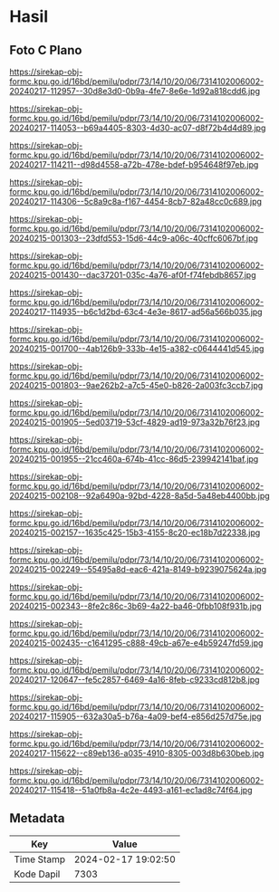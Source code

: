 # Hasil

## Foto C Plano

https://sirekap-obj-formc.kpu.go.id/16bd/pemilu/pdpr/73/14/10/20/06/7314102006002-20240217-112957--30d8e3d0-0b9a-4fe7-8e6e-1d92a818cdd6.jpg

https://sirekap-obj-formc.kpu.go.id/16bd/pemilu/pdpr/73/14/10/20/06/7314102006002-20240217-114053--b69a4405-8303-4d30-ac07-d8f72b4d4d89.jpg

https://sirekap-obj-formc.kpu.go.id/16bd/pemilu/pdpr/73/14/10/20/06/7314102006002-20240217-114211--d98d4558-a72b-478e-bdef-b954648f97eb.jpg

https://sirekap-obj-formc.kpu.go.id/16bd/pemilu/pdpr/73/14/10/20/06/7314102006002-20240217-114306--5c8a9c8a-f167-4454-8cb7-82a48cc0c689.jpg

https://sirekap-obj-formc.kpu.go.id/16bd/pemilu/pdpr/73/14/10/20/06/7314102006002-20240215-001303--23dfd553-15d6-44c9-a06c-40cffc6067bf.jpg

https://sirekap-obj-formc.kpu.go.id/16bd/pemilu/pdpr/73/14/10/20/06/7314102006002-20240215-001430--dac37201-035c-4a76-af0f-f74febdb8657.jpg

https://sirekap-obj-formc.kpu.go.id/16bd/pemilu/pdpr/73/14/10/20/06/7314102006002-20240217-114935--b6c1d2bd-63c4-4e3e-8617-ad56a566b035.jpg

https://sirekap-obj-formc.kpu.go.id/16bd/pemilu/pdpr/73/14/10/20/06/7314102006002-20240215-001700--4ab126b9-333b-4e15-a382-c0644441d545.jpg

https://sirekap-obj-formc.kpu.go.id/16bd/pemilu/pdpr/73/14/10/20/06/7314102006002-20240215-001803--9ae262b2-a7c5-45e0-b826-2a003fc3ccb7.jpg

https://sirekap-obj-formc.kpu.go.id/16bd/pemilu/pdpr/73/14/10/20/06/7314102006002-20240215-001905--5ed03719-53cf-4829-ad19-973a32b76f23.jpg

https://sirekap-obj-formc.kpu.go.id/16bd/pemilu/pdpr/73/14/10/20/06/7314102006002-20240215-001955--21cc460a-674b-41cc-86d5-239942141baf.jpg

https://sirekap-obj-formc.kpu.go.id/16bd/pemilu/pdpr/73/14/10/20/06/7314102006002-20240215-002108--92a6490a-92bd-4228-8a5d-5a48eb4400bb.jpg

https://sirekap-obj-formc.kpu.go.id/16bd/pemilu/pdpr/73/14/10/20/06/7314102006002-20240215-002157--1635c425-15b3-4155-8c20-ec18b7d22338.jpg

https://sirekap-obj-formc.kpu.go.id/16bd/pemilu/pdpr/73/14/10/20/06/7314102006002-20240215-002249--55495a8d-eac6-421a-8149-b9239075624a.jpg

https://sirekap-obj-formc.kpu.go.id/16bd/pemilu/pdpr/73/14/10/20/06/7314102006002-20240215-002343--8fe2c86c-3b69-4a22-ba46-0fbb108f931b.jpg

https://sirekap-obj-formc.kpu.go.id/16bd/pemilu/pdpr/73/14/10/20/06/7314102006002-20240215-002435--c1641295-c888-49cb-a67e-e4b59247fd59.jpg

https://sirekap-obj-formc.kpu.go.id/16bd/pemilu/pdpr/73/14/10/20/06/7314102006002-20240217-120647--fe5c2857-6469-4a16-8feb-c9233cd812b8.jpg

https://sirekap-obj-formc.kpu.go.id/16bd/pemilu/pdpr/73/14/10/20/06/7314102006002-20240217-115905--632a30a5-b76a-4a09-bef4-e856d257d75e.jpg

https://sirekap-obj-formc.kpu.go.id/16bd/pemilu/pdpr/73/14/10/20/06/7314102006002-20240217-115622--c89eb136-a035-4910-8305-003d8b630beb.jpg

https://sirekap-obj-formc.kpu.go.id/16bd/pemilu/pdpr/73/14/10/20/06/7314102006002-20240217-115418--51a0fb8a-4c2e-4493-a161-ec1ad8c74f64.jpg


## Metadata

| Key        | Value               |
| ---------- | ------------------- |
| Time Stamp | 2024-02-17 19:02:50 |
| Kode Dapil | 7303                |



